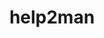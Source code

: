 ---
title: "help2man"
layout: cache
categories: [package, develop]
meta: {"versions": ["1.49.3"], "compilers": ["gcc@=11.4.0", "gcc@=12.3.0", "gcc@=7.3.1", "gcc@=9.4.0"], "oss": ["amzn2", "ubuntu20.04", "ubuntu22.04"], "platforms": ["linux"], "targets": ["aarch64", "neoverse_n1", "neoverse_v1", "neoverse_v2", "ppc64le", "skylake_avx512", "x86_64_v3", "x86_64_v4"], "stacks": ["aws-isc", "aws-isc-aarch64", "aws-pcluster-icelake", "aws-pcluster-neoverse_v1", "aws-pcluster-x86_64_v4", "e4s", "e4s-neoverse-v2", "e4s-neoverse_v1", "e4s-power", "root"], "num_specs": 23, "num_specs_by_stack": {"root": 23, "aws-isc-aarch64": 2, "aws-pcluster-neoverse_v1": 2, "aws-pcluster-x86_64_v4": 2, "aws-pcluster-icelake": 1, "aws-isc": 1, "e4s-power": 2, "e4s-neoverse_v1": 1, "e4s-neoverse-v2": 1, "e4s": 1}}
spec_details: [{"hash": "3s5fhnsuqm5xxjli44f375dg7a4nodou", "compiler": "gcc@=7.3.1", "versions": ["1.49.3"], "os": "amzn2", "platform": "linux", "target": "aarch64", "variants": ["build_system=autotools"], "stacks": ["root", "aws-isc-aarch64"], "size": "-", "tarball": "https://binaries.spack.io/develop/build_cache/linux-amzn2-aarch64/gcc-7.3.1/help2man-1.49.3/linux-amzn2-aarch64-gcc-7.3.1-help2man-1.49.3-3s5fhnsuqm5xxjli44f375dg7a4nodou.spack"}, {"hash": "2jtvzlqpsd55adlgifyaubnqdq3iuwjz", "compiler": "gcc@=7.3.1", "versions": ["1.49.3"], "os": "amzn2", "platform": "linux", "target": "aarch64", "variants": ["build_system=autotools"], "stacks": ["root"], "size": "-", "tarball": "https://binaries.spack.io/develop/build_cache/linux-amzn2-aarch64/gcc-7.3.1/help2man-1.49.3/linux-amzn2-aarch64-gcc-7.3.1-help2man-1.49.3-2jtvzlqpsd55adlgifyaubnqdq3iuwjz.spack"}, {"hash": "36qqo3zzspqyy6qqbm5c7o73445jxae4", "compiler": "gcc@=12.3.0", "versions": ["1.49.3"], "os": "amzn2", "platform": "linux", "target": "neoverse_n1", "variants": ["build_system=autotools"], "stacks": ["root"], "size": "-", "tarball": "https://binaries.spack.io/develop/build_cache/linux-amzn2-neoverse_n1/gcc-12.3.0/help2man-1.49.3/linux-amzn2-neoverse_n1-gcc-12.3.0-help2man-1.49.3-36qqo3zzspqyy6qqbm5c7o73445jxae4.spack"}, {"hash": "d5fes77ztrzr33qxs5xiyfgzmtvasgjx", "compiler": "gcc@=12.3.0", "versions": ["1.49.3"], "os": "amzn2", "platform": "linux", "target": "neoverse_n1", "variants": ["build_system=autotools"], "stacks": ["aws-pcluster-neoverse_v1", "root"], "size": "-", "tarball": "https://binaries.spack.io/develop/build_cache/linux-amzn2-neoverse_n1/gcc-12.3.0/help2man-1.49.3/linux-amzn2-neoverse_n1-gcc-12.3.0-help2man-1.49.3-d5fes77ztrzr33qxs5xiyfgzmtvasgjx.spack"}, {"hash": "etrvpmr5k3cikedcztnzq2uva5x45cyg", "compiler": "gcc@=7.3.1", "versions": ["1.49.3"], "os": "amzn2", "platform": "linux", "target": "neoverse_n1", "variants": ["build_system=autotools"], "stacks": ["root", "aws-isc-aarch64"], "size": "-", "tarball": "https://binaries.spack.io/develop/build_cache/linux-amzn2-neoverse_n1/gcc-7.3.1/help2man-1.49.3/linux-amzn2-neoverse_n1-gcc-7.3.1-help2man-1.49.3-etrvpmr5k3cikedcztnzq2uva5x45cyg.spack"}, {"hash": "w6llmdhlkodsof55lyy4p7pizse5kfib", "compiler": "gcc@=7.3.1", "versions": ["1.49.3"], "os": "amzn2", "platform": "linux", "target": "neoverse_n1", "variants": ["build_system=autotools"], "stacks": ["root"], "size": "-", "tarball": "https://binaries.spack.io/develop/build_cache/linux-amzn2-neoverse_n1/gcc-7.3.1/help2man-1.49.3/linux-amzn2-neoverse_n1-gcc-7.3.1-help2man-1.49.3-w6llmdhlkodsof55lyy4p7pizse5kfib.spack"}, {"hash": "rghbdecendt4wgsxibkwlxrgxec7bkmv", "compiler": "gcc@=12.3.0", "versions": ["1.49.3"], "os": "amzn2", "platform": "linux", "target": "neoverse_v1", "variants": ["build_system=autotools"], "stacks": ["root"], "size": "-", "tarball": "https://binaries.spack.io/develop/build_cache/linux-amzn2-neoverse_v1/gcc-12.3.0/help2man-1.49.3/linux-amzn2-neoverse_v1-gcc-12.3.0-help2man-1.49.3-rghbdecendt4wgsxibkwlxrgxec7bkmv.spack"}, {"hash": "lxapx234ixkxldmr5emkxck3iisqgasy", "compiler": "gcc@=12.3.0", "versions": ["1.49.3"], "os": "amzn2", "platform": "linux", "target": "neoverse_v1", "variants": ["build_system=autotools"], "stacks": ["aws-pcluster-neoverse_v1", "root"], "size": "-", "tarball": "https://binaries.spack.io/develop/build_cache/linux-amzn2-neoverse_v1/gcc-12.3.0/help2man-1.49.3/linux-amzn2-neoverse_v1-gcc-12.3.0-help2man-1.49.3-lxapx234ixkxldmr5emkxck3iisqgasy.spack"}, {"hash": "izrwgu54c2wbjux4qmdn4yrlp6ns7tzt", "compiler": "gcc@=12.3.0", "versions": ["1.49.3"], "os": "amzn2", "platform": "linux", "target": "x86_64_v3", "variants": ["build_system=autotools"], "stacks": ["root"], "size": "-", "tarball": "https://binaries.spack.io/develop/build_cache/linux-amzn2-x86_64_v3/gcc-12.3.0/help2man-1.49.3/linux-amzn2-x86_64_v3-gcc-12.3.0-help2man-1.49.3-izrwgu54c2wbjux4qmdn4yrlp6ns7tzt.spack"}, {"hash": "xiunagzbqtxqqdt6sij45snvnh4aumyq", "compiler": "gcc@=12.3.0", "versions": ["1.49.3"], "os": "amzn2", "platform": "linux", "target": "x86_64_v3", "variants": ["build_system=autotools"], "stacks": ["root", "aws-pcluster-x86_64_v4"], "size": "-", "tarball": "https://binaries.spack.io/develop/build_cache/linux-amzn2-x86_64_v3/gcc-12.3.0/help2man-1.49.3/linux-amzn2-x86_64_v3-gcc-12.3.0-help2man-1.49.3-xiunagzbqtxqqdt6sij45snvnh4aumyq.spack"}, {"hash": "6wgl2n3gnsk2bltwkw5vzlhbjjgmwyz2", "compiler": "gcc@=7.3.1", "versions": ["1.49.3"], "os": "amzn2", "platform": "linux", "target": "skylake_avx512", "variants": ["build_system=autotools"], "stacks": ["root", "aws-pcluster-icelake"], "size": "-", "tarball": "https://binaries.spack.io/develop/build_cache/linux-amzn2-skylake_avx512/gcc-7.3.1/help2man-1.49.3/linux-amzn2-skylake_avx512-gcc-7.3.1-help2man-1.49.3-6wgl2n3gnsk2bltwkw5vzlhbjjgmwyz2.spack"}, {"hash": "bzy2xkcxoiyljuojamwtfudcdmlohv2o", "compiler": "gcc@=7.3.1", "versions": ["1.49.3"], "os": "amzn2", "platform": "linux", "target": "x86_64_v3", "variants": ["build_system=autotools"], "stacks": ["aws-isc", "root"], "size": "-", "tarball": "https://binaries.spack.io/develop/build_cache/linux-amzn2-x86_64_v3/gcc-7.3.1/help2man-1.49.3/linux-amzn2-x86_64_v3-gcc-7.3.1-help2man-1.49.3-bzy2xkcxoiyljuojamwtfudcdmlohv2o.spack"}, {"hash": "hefiwchofmjtjzubbupdl4bervhrac4z", "compiler": "gcc@=7.3.1", "versions": ["1.49.3"], "os": "amzn2", "platform": "linux", "target": "x86_64_v3", "variants": ["build_system=autotools"], "stacks": ["root"], "size": "-", "tarball": "https://binaries.spack.io/develop/build_cache/linux-amzn2-x86_64_v3/gcc-7.3.1/help2man-1.49.3/linux-amzn2-x86_64_v3-gcc-7.3.1-help2man-1.49.3-hefiwchofmjtjzubbupdl4bervhrac4z.spack"}, {"hash": "mylgc2vu7fsldqv7kbacc66yfvqnlwah", "compiler": "gcc@=12.3.0", "versions": ["1.49.3"], "os": "amzn2", "platform": "linux", "target": "x86_64_v4", "variants": ["build_system=autotools"], "stacks": ["root"], "size": "-", "tarball": "https://binaries.spack.io/develop/build_cache/linux-amzn2-x86_64_v4/gcc-12.3.0/help2man-1.49.3/linux-amzn2-x86_64_v4-gcc-12.3.0-help2man-1.49.3-mylgc2vu7fsldqv7kbacc66yfvqnlwah.spack"}, {"hash": "5eqd5alalqasqyr4nnx2qjowri7phbdt", "compiler": "gcc@=12.3.0", "versions": ["1.49.3"], "os": "amzn2", "platform": "linux", "target": "x86_64_v4", "variants": ["build_system=autotools"], "stacks": ["root", "aws-pcluster-x86_64_v4"], "size": "-", "tarball": "https://binaries.spack.io/develop/build_cache/linux-amzn2-x86_64_v4/gcc-12.3.0/help2man-1.49.3/linux-amzn2-x86_64_v4-gcc-12.3.0-help2man-1.49.3-5eqd5alalqasqyr4nnx2qjowri7phbdt.spack"}, {"hash": "s7asezaxjqttwl5rklpnwlktujodgsul", "compiler": "gcc@=9.4.0", "versions": ["1.49.3"], "os": "ubuntu20.04", "platform": "linux", "target": "ppc64le", "variants": ["build_system=autotools"], "stacks": ["root", "e4s-power"], "size": "-", "tarball": "https://binaries.spack.io/develop/build_cache/linux-ubuntu20.04-ppc64le/gcc-9.4.0/help2man-1.49.3/linux-ubuntu20.04-ppc64le-gcc-9.4.0-help2man-1.49.3-s7asezaxjqttwl5rklpnwlktujodgsul.spack"}, {"hash": "7vdaxiimbx6wnw2ecpoxpsrnipgcta5l", "compiler": "gcc@=9.4.0", "versions": ["1.49.3"], "os": "ubuntu20.04", "platform": "linux", "target": "ppc64le", "variants": ["build_system=autotools"], "stacks": ["root", "e4s-power"], "size": "-", "tarball": "https://binaries.spack.io/develop/build_cache/linux-ubuntu20.04-ppc64le/gcc-9.4.0/help2man-1.49.3/linux-ubuntu20.04-ppc64le-gcc-9.4.0-help2man-1.49.3-7vdaxiimbx6wnw2ecpoxpsrnipgcta5l.spack"}, {"hash": "63gv2ebu5aco5ohkcaq7uzofiaddv7x3", "compiler": "gcc@=11.4.0", "versions": ["1.49.3"], "os": "ubuntu22.04", "platform": "linux", "target": "neoverse_v1", "variants": ["build_system=autotools"], "stacks": ["root"], "size": "-", "tarball": "https://binaries.spack.io/develop/build_cache/linux-ubuntu22.04-neoverse_v1/gcc-11.4.0/help2man-1.49.3/linux-ubuntu22.04-neoverse_v1-gcc-11.4.0-help2man-1.49.3-63gv2ebu5aco5ohkcaq7uzofiaddv7x3.spack"}, {"hash": "7fkftjq3xr3dtmj2cccntmk2cbcrdijx", "compiler": "gcc@=11.4.0", "versions": ["1.49.3"], "os": "ubuntu22.04", "platform": "linux", "target": "neoverse_v1", "variants": ["build_system=autotools"], "stacks": ["root", "e4s-neoverse_v1"], "size": "-", "tarball": "https://binaries.spack.io/develop/build_cache/linux-ubuntu22.04-neoverse_v1/gcc-11.4.0/help2man-1.49.3/linux-ubuntu22.04-neoverse_v1-gcc-11.4.0-help2man-1.49.3-7fkftjq3xr3dtmj2cccntmk2cbcrdijx.spack"}, {"hash": "yjlzguwtzkch2yfnlbb4agidzlfx6wl7", "compiler": "gcc@=11.4.0", "versions": ["1.49.3"], "os": "ubuntu22.04", "platform": "linux", "target": "neoverse_v2", "variants": ["build_system=autotools"], "stacks": ["root", "e4s-neoverse-v2"], "size": "-", "tarball": "https://binaries.spack.io/develop/build_cache/linux-ubuntu22.04-neoverse_v2/gcc-11.4.0/help2man-1.49.3/linux-ubuntu22.04-neoverse_v2-gcc-11.4.0-help2man-1.49.3-yjlzguwtzkch2yfnlbb4agidzlfx6wl7.spack"}, {"hash": "jco4spufv6c6gw423wye7chxxdhomvey", "compiler": "gcc@=11.4.0", "versions": ["1.49.3"], "os": "ubuntu22.04", "platform": "linux", "target": "neoverse_v2", "variants": ["build_system=autotools"], "stacks": ["root"], "size": "-", "tarball": "https://binaries.spack.io/develop/build_cache/linux-ubuntu22.04-neoverse_v2/gcc-11.4.0/help2man-1.49.3/linux-ubuntu22.04-neoverse_v2-gcc-11.4.0-help2man-1.49.3-jco4spufv6c6gw423wye7chxxdhomvey.spack"}, {"hash": "2jk7432mlditmu6tqxhdj2vkirbl4bao", "compiler": "gcc@=11.4.0", "versions": ["1.49.3"], "os": "ubuntu22.04", "platform": "linux", "target": "x86_64_v3", "variants": ["build_system=autotools"], "stacks": ["root", "e4s"], "size": "-", "tarball": "https://binaries.spack.io/develop/build_cache/linux-ubuntu22.04-x86_64_v3/gcc-11.4.0/help2man-1.49.3/linux-ubuntu22.04-x86_64_v3-gcc-11.4.0-help2man-1.49.3-2jk7432mlditmu6tqxhdj2vkirbl4bao.spack"}, {"hash": "5wjsajzffv6ccmvunk3t7pyuryedtqby", "compiler": "gcc@=11.4.0", "versions": ["1.49.3"], "os": "ubuntu22.04", "platform": "linux", "target": "x86_64_v3", "variants": ["build_system=autotools"], "stacks": ["root"], "size": "-", "tarball": "https://binaries.spack.io/develop/build_cache/linux-ubuntu22.04-x86_64_v3/gcc-11.4.0/help2man-1.49.3/linux-ubuntu22.04-x86_64_v3-gcc-11.4.0-help2man-1.49.3-5wjsajzffv6ccmvunk3t7pyuryedtqby.spack"}]
---
